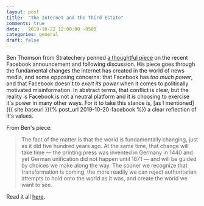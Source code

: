 ```yaml
---
layout: post
title:  "The Internet and the Third Estate"
comments: true
date:   2019-10-22 12:00:00 -0500
categories: general
draft: false
---
```


Ben Thomson from Stratechery penned [a thoughtful piece](https://stratechery.com/2019/the-internet-and-the-third-estate/) on the recent Facebook announcement and following discussion. His piece goes through the fundamental changes the internet has created in the world of news media, and some opposing concerns: that Facebook has _too much power_, and that Facebook doesn't to _exert its power_ when it comes to politically motivated misinformation. In abstract terms, that conflict is clear, but the reality is Facebook is not a neutral platform and it _is_ choosing to exercise it's power in many other ways. For it to take this stance is, [as I mentioned]({{ site.baseurl }}{% post_url 2019-10-20-facebook %}) a clear reflection of it's values. 

From Ben's piece: 

> The fact of the matter is that the world is fundamentally changing, just as it did five hundred years ago. At the same time, that change will take time — the printing press was invented in Germany in 1440 and yet German unification did not happen until 1871 — and will be guided by choices we make along the way. The sooner we recognize that transformation is coming, the more readily we can reject authoritarian attempts to hold onto the world as it was, and create the world we want to see.

Read it all [here](https://stratechery.com/2019/the-internet-and-the-third-estate/).